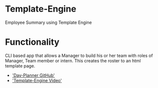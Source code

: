 # Template-Engine
Employee Summary using Template Engine

# Functionality
CLI based app that allows a Manager to build his or her team with roles of Manager, Team member or intern. This creates the roster to an html template page. 

* ['Day-Planner GitHub'](https://github.com/Shawn-Morgan/Template-Engine)
* ['Template-Engine Video'](https://youtu.be/fV45OIj_Z2c)
